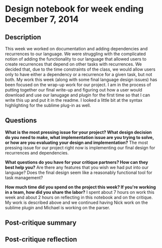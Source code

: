 # Design notebook for week ending December 7, 2014

## Description

This week we worked on documentation and adding dependencies and recurrences
to our language. We were struggling with the complicated notion of adding 
the functionality to our language that allowed users to create recurrences that
depend on other tasks with recurrences. We decided that, due to the time constraints 
of the class, we would allow users only to have either a dependency or a recurrence
for a given task, but not both. My work this week (along with some final language
design issues) has been focused on the wrap-up work for our project. I am
in the process of putting together our final write-up and figuring out how 
a user would download and use our lanugage and plugin for the first time 
so that I can write this up and put it in the readme. I looked a little
bit at the syntax highlighting for the sublime plug-in as well. 

## Questions

**What is the most pressing issue for your project? What design decision do
you need to make, what implementation issue are you trying to solve, or how
are you evaluating your design and implementation?**
The most pressing issue for our project right now is implementing our final 
design for recurrences and dependencies. 

**What questions do you have for your critique partners? How can they best help
you?**
Are there any features that you wish we had put into our language? Does the final 
design seem like a reasonably functional tool for task management?

**How much time did you spend on the project this week? If you're working in a
team, how did you share the labor?**
I spent about 7 hours on work this week and about 2 hours on reflecting in this
notebook and on the critique. My work is described above and we continued
having Nick work on the sublime plugin and Michael is working on the parser. 

## Post-critique summary

## Post-critique reflection
